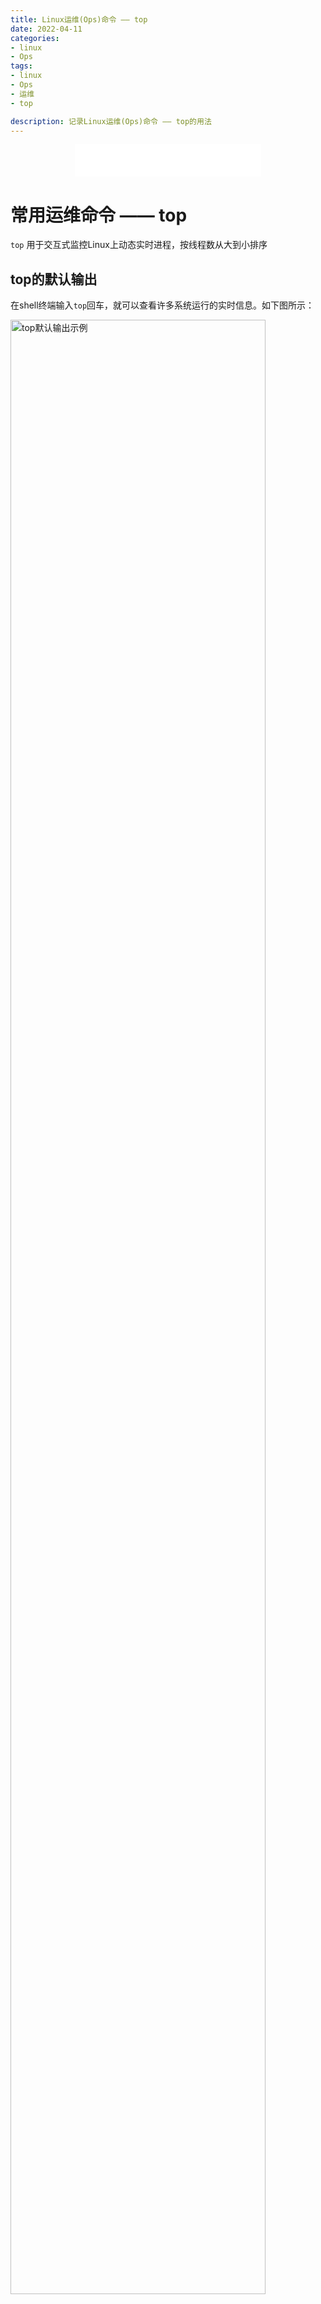 ```yaml
---
title: Linux运维(Ops)命令 —— top
date: 2022-04-11
categories:
- linux
- Ops
tags:
- linux
- Ops
- 运维
- top

description: 记录Linux运维(Ops)命令 —— top的用法
---
```


<div align="middle"><iframe frameborder="no" border="0" marginwidth="0" marginheight="0" width=298 height=52 src="//music.163.com/outchain/player?type=2&id=2117115&auto=1&height=32"></iframe></div>

# 常用运维命令 —— top
`top` 用于交互式监控Linux上动态实时进程，按线程数从大到小排序

## top的默认输出
在shell终端输入`top`回车，就可以查看许多系统运行的实时信息。如下图所示：

<img src="https://github.com/yanzhongsino/yanzhongsino.github.io/blob/hexo/source/images/linux_command.top.default.jpg?raw=true" width=90% title="top默认输出示例" align=center/>

**<p align="center">Figure 1. top默认输出示例</p>**

top的默认输出包含两个区域：水平信息的汇总区（红框部分）和垂直信息的任务区（蓝框部分）。汇总区显示有关进程和资源使用情况的统计信息，而任务区显示当前正在运行的所有进程的列表。

下面一一说明各个参数的含义：

### 汇总区
汇总区共有5行。

1. 第一行：任务队列信息。同`uptime`命令输出一致。

|显示|含义|
|---|---|
|top - 15:30:36|系统当前时间(system time)|
|up 29 days, 54 min|系统运行时长(uptime)|
|7 users|当前登录的用户/会话数量(user sessions)|
|load average: 4.92, 4.90, 4.96|系统负载，即任务队列的平均长度。三个数值分别为1min，5min，15min前到现在的平均值|

2. 第二行：任务进程信息 Tasks

|显示|含义|
|---|---|
|498 total|进程总数|
|3 running|正在运行的进程数|
|316 sleeping|睡眠状态的进程数|
|0 stopped|停止状态的进程数|
|0 zombie|僵尸状态的进程数|

3. 第三行：CPU信息 %Cpu(s)。如果有多个CPU，可能会有多行，每行单独显示一个CPU。

|显示|含义|
|---|---|
|6.1 us|用户空间占用CPU百分比|
|0.2 sy|内核空间占用CPU百分比|
|0.0 ni|用户进程空间内改变过优先级的进程占用CPU百分比|
|93.7 id|空闲CPU百分比|
|0.0 wa|等待输入输出的CPU时间百分比|
|0.0 hi|硬件CPU中断占用百分比|
|0.0 si|软中断占用百分比|
|0.0 st|虚拟机占用百分比|

4. 第四行：内存信息 KiB Mem

|显示|含义|
|---|---|
|33012627+total|物理内存总量|
|93989232 free|空闲内存总量|
|27405860 used|使用的物理内存总量|
|20873120+buff/cache|用作内核缓存的内存量|

5. 第五行：交换区信息 KiB Swap

|显示|含义|
|---|---|
|63998972 total|交换区总量|
|63280912 free|空闲交换区总量|
|718060 used|使用的交换区总量|
|30034761+avail Mem|缓冲的交换区总量。内存中的内容被换出到交换区，而后又被换入到内存，但使用过的交换区尚未被覆盖，该数值即为这些内容已存在于内存中的交换区的大小,相应的内存再次被换出时可不必再对交换区写入|

### 任务区
任务区每行代表一个进程的信息。

默认情况下仅显示部分列： PID、USER、PR、NI、VIRT、RES、SHR、S、%CPU、%MEM、TIME+、COMMAND 。使用不同参数可以更改显示内容。

这里把每一列的含义列在这里：

|序号|列名|含义|
|---|---|---|
|1|PID|进程id|
|2|PPID|父进程id|
|3|RUSER|真实用户名Real user name|
|4|UID|进程所有者的用户id|
|5|USER|进程所有者的用户名|
|6|GROUP|进程所有者的组名|
|7|TTY|启动进程的终端名。不是从终端启动的进程则显示为 ?|
|8|PR|优先级|
|9|NI|nice值。负值表示高优先级，正值表示低优先级|
|10|P|最后使用的CPU，仅在多CPU环境下有意义|
|11|%CPU|上次更新到现在的CPU时间占用百分比|
|12|TIME|进程使用的CPU时间总计，单位秒|
|13|TIME+|进程使用的CPU时间总计，单位1/100秒|
|14|%MEM|进程使用的物理内存百分比|
|15|VIRT|进程使用的虚拟内存总量，单位kb。VIRT=SWAP+RES|
|16|SWAP|进程使用的虚拟内存中，被换出的大小，单位kb。|
|17|RES|进程使用的、未被换出的物理内存大小，单位kb。RES=CODE+DATA|
|18|CODE|可执行代码占用的物理内存大小，单位kb|
|19|DATA|可执行代码以外的部分(数据段+栈)占用的物理内存大小，单位kb|
|20|SHR|共享内存大小，单位kb|
|21|nFLT|页面错误次数|
|22|nDRT|最后一次写入到现在，被修改过的页面数。|
|23|S|进程状态(D=不可中断的睡眠状态,R=运行,S=睡眠,T=跟踪/停止,Z=僵尸进程)|
|24|COMMAND|命令名/命令行|
|25|WCHAN|若该进程在睡眠，则显示睡眠中的系统函数名|
|26|Flags|任务标志，参考 sched.h|


## top的常用参数



## top的常用交互命令
要终止此会话，您可以按键盘上的“q”。

### 更改任务区的显示内容
通过 f 键可以选择显示的内容。按 f 键之后会显示列的列表，按 a-z 即可显示或隐藏对应的列，最后按回车键确定。
更改列显示顺序
按 o 键可以改变列的显示顺序。按小写的 a-z 可以将相应的列向右移动，而大写的 A-Z 可以将相应的列向左移动。最后按回车键确定。
按列排序
按大写的 F 或 O 键，然后按 a-z 可以将进程按照相应的列进行排序。而大写的 R 键可以将当前的排序倒转。

# references
1. [top的manual](https://man7.org/linux/man-pages/man1/top.1.html)
2. [top命令指南](https://www.booleanworld.com/guide-linux-top-command/)
3. [博客：top输出详解](https://www.jianshu.com/p/af584c5a79f2)